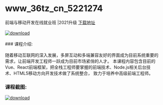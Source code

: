 # www_36tz_cn_5221274
前端与移动开发在线就业班 |2021升级
[下载地址](http://www.36tz.cn/article/5221274 "下载地址")
<br/></br>[![download](http://36tz.cn/muke_img/2021_10_1-6-300x191.png "下载地址")](http://www.36tz.cn/article/5221274 "下载地址")
<br/></br>### 课程介绍:<br/></br>随着移动互联网的深入发展，多屏互动和多端兼容友好的界面成为目前系统重要的需求，让前端开发工程师一跃成为目前市场紧俏的人才。 本课程内容包含目前的Vue、React前端框架，把全栈工程师要掌握的前端技术、Node.js相关后台技术、HTML5移动方向开发技术做了系统整合， 致力于培养中高级前端工程师。

### 课程截图:
[![download](http://36tz.cn/muke_img/2021_10_2-5.png "下载地址")](http://www.36tz.cn/article/5221274 "下载地址")
